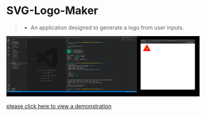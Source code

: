 # SVG-Logo-Maker
>* An application designed to generate a logo from user inputs.

![](./images/logoMaker.png)

[please click here to view a demonstration](https://drive.google.com/file/d/1mA_eMvHTnJieEr4u5Fn1JJMksGgMDYg-/view)
